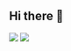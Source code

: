 ## Hi there 👋

<picture>
  <source
    srcset="https://github-readme-stats.vercel.app/api?username=honhimW&show_icons=true&theme=radical"
    media="(prefers-color-scheme: dark)"
  />
  <source
    srcset="https://github-readme-stats.vercel.app/api?username=honhimW&show_icons=true&theme=catppuccin_latte"
    media="(prefers-color-scheme: light), (prefers-color-scheme: no-preference)"
  />
  <img src="https://github-readme-stats.vercel.app/api?username=honhimW&show_icons=true" />
</picture>

<picture>
  <source
    srcset="https://github-readme-stats.vercel.app/api/top-langs?username=honhimW&theme=radical&layout=compact&langs_count=8&hide=html,css"
    media="(prefers-color-scheme: dark)"
  />
  <source
    srcset="https://github-readme-stats.vercel.app/api/top-langs?username=honhimW&theme=catppuccin_latte&layout=compact&langs_count=8&hide=html,css"
    media="(prefers-color-scheme: light), (prefers-color-scheme: no-preference)"
  />
  <img src="https://github-readme-stats.vercel.app/api/top-langs?username=honhimW&layout=compact&langs_count=8&hide=html,css" />
</picture>

<!--
**honhimW/honhimW** is a ✨ _special_ ✨ repository because its `README.md` (this file) appears on your GitHub profile.

Here are some ideas to get you started:

- 🔭 I’m currently working on ...
- 🌱 I’m currently learning ...
- 👯 I’m looking to collaborate on ...
- 🤔 I’m looking for help with ...
- 💬 Ask me about ...
- 📫 How to reach me: ...
- 😄 Pronouns: ...
- ⚡ Fun fact: ...
-->
